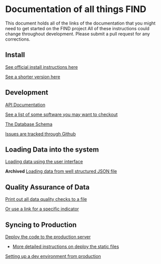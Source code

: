 Documentation of all things FIND
================================

This document holds all of the links of the documentation that you might need to get started on the FIND project
All of these instructions could change throughout development.  Please submit a pull request for any corrections.

Install
--------------------------------

[See official install instructions here](DevOps/install.md)

[See a shorter version here](DevOps/install-2.md)

Development
-------------------------------

[API Documentation](development/api_documentation.md)

[See a list of some software you may want to checkout](development/things_to_know.md)

[The Database Schema](DevOps/dbschema.png)

[Issues are tracked through Github](https://github.com/USStateDept/FPA_Core/issues)



Loading Data into the system
--------------------------------

[Loading data using the user interface](DataLoading/dataloading_process.md)

**Archived** [Loading data from well structured JSON file](DataLoading/dataloading_script_runonce.md)


Quality Assurance of Data
---------------------------------

[Print out all data quality checks to a file](DataQuality/Data_Quality_Assurance.md)

[Or use a link for a specific indicator](http://find.state.gov/admin/qaview/)


Syncing to Production
---------------------------------

[Deploy the code to the production server](DevOps/deploy_dev_to_prod.md)

 - [More detailed instructions on deploy the static files](DevOps/Deploy-Static.md)

[Setting up a dev environment from production](DevOps/Sync_Production_to_Dev_Machine.md)
